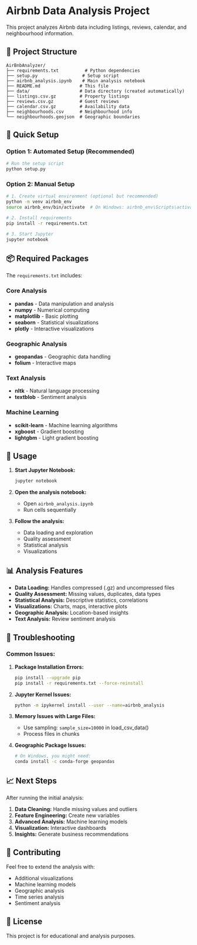 # Airbnb Data Analysis Project

This project analyzes Airbnb data including listings, reviews, calendar, and neighbourhood information.

## 📁 Project Structure

```
AirBnbAnalyzer/
├── requirements.txt          # Python dependencies
├── setup.py                 # Setup script
├── airbnb_analysis.ipynb    # Main analysis notebook
├── README.md               # This file
├── data/                   # Data directory (created automatically)
├── listings.csv.gz         # Property listings
├── reviews.csv.gz          # Guest reviews
├── calendar.csv.gz         # Availability data
├── neighbourhoods.csv      # Neighbourhood info
└── neighbourhoods.geojson  # Geographic boundaries
```

## 🚀 Quick Setup

### Option 1: Automated Setup (Recommended)
```bash
# Run the setup script
python setup.py
```

### Option 2: Manual Setup
```bash
# 1. Create virtual environment (optional but recommended)
python -m venv airbnb_env
source airbnb_env/bin/activate  # On Windows: airbnb_env\Scripts\activate

# 2. Install requirements
pip install -r requirements.txt

# 3. Start Jupyter
jupyter notebook
```

## 📦 Required Packages

The `requirements.txt` includes:

### Core Analysis
- **pandas** - Data manipulation and analysis
- **numpy** - Numerical computing
- **matplotlib** - Basic plotting
- **seaborn** - Statistical visualizations
- **plotly** - Interactive visualizations

### Geographic Analysis
- **geopandas** - Geographic data handling
- **folium** - Interactive maps

### Text Analysis
- **nltk** - Natural language processing
- **textblob** - Sentiment analysis

### Machine Learning
- **scikit-learn** - Machine learning algorithms
- **xgboost** - Gradient boosting
- **lightgbm** - Light gradient boosting

## 🎯 Usage

1. **Start Jupyter Notebook:**
   ```bash
   jupyter notebook
   ```

2. **Open the analysis notebook:**
   - Open `airbnb_analysis.ipynb`
   - Run cells sequentially

3. **Follow the analysis:**
   - Data loading and exploration
   - Quality assessment
   - Statistical analysis
   - Visualizations

## 📊 Analysis Features

- **Data Loading:** Handles compressed (.gz) and uncompressed files
- **Quality Assessment:** Missing values, duplicates, data types
- **Statistical Analysis:** Descriptive statistics, correlations
- **Visualizations:** Charts, maps, interactive plots
- **Geographic Analysis:** Location-based insights
- **Text Analysis:** Review sentiment analysis

## 🔧 Troubleshooting

### Common Issues:

1. **Package Installation Errors:**
   ```bash
   pip install --upgrade pip
   pip install -r requirements.txt --force-reinstall
   ```

2. **Jupyter Kernel Issues:**
   ```bash
   python -m ipykernel install --user --name=airbnb_analysis
   ```

3. **Memory Issues with Large Files:**
   - Use sampling: `sample_size=10000` in load_csv_data()
   - Process files in chunks

4. **Geographic Package Issues:**
   ```bash
   # On Windows, you might need:
   conda install -c conda-forge geopandas
   ```

## 📈 Next Steps

After running the initial analysis:

1. **Data Cleaning:** Handle missing values and outliers
2. **Feature Engineering:** Create new variables
3. **Advanced Analysis:** Machine learning models
4. **Visualization:** Interactive dashboards
5. **Insights:** Generate business recommendations

## 🤝 Contributing

Feel free to extend the analysis with:
- Additional visualizations
- Machine learning models
- Geographic analysis
- Time series analysis
- Sentiment analysis

## 📝 License

This project is for educational and analysis purposes. 